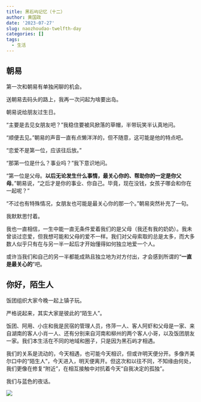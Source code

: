 ```yaml
---
title: 黑石屿记忆（十二）
author: 黄国政
date: '2023-07-27'
slug: naozhoudao-twelfth-day
categories: []
tags:
  - 生活
---
```


<!--more-->

## 朝易

第一次和朝易有单独闲聊的机会。

送朝易去码头的路上，我再一次问起为啥要出岛。

朝易说给朋友过生日。

“主要是去见女朋友吧？”我稳住要被风掀落的草帽，半带玩笑半认真地问。

“顺便去见。”朝易的声音一直有点懒洋洋的，但不随意，这可能是他的特点吧。

“恋爱不是第一位，应该往后放。”

“那第一位是什么？事业吗？”我下意识地问。

“第一位是父母。**以后无论发生什么事情，最关心你的、帮助你的一定是你父母**。”朝易说，“之后才是你的事业、你自己。毕竟，现在没钱，女孩子哪会和你在一起呢？”

“不过也有特殊情况，女朋友也可能是最关心你的那一个。”朝易突然补充了一句。

我默默思忖着。

我也一直相信，一生中能一直无条件爱着我们的是父母（我还有我的奶奶）。我未曾谈过恋爱，但我想可能和父母的爱不一样。我们对父母索取的总是太多，而大多数人似乎只有在与另一半一起后才开始懂得如何独立地爱一个人。

或许当我们和自己的另一半都能成熟且独立地为对方付出，才会感到所谓的“**一直是最关心的**”吧。

## 你好，陌生人

饭团组织大家今晚一起上镇子玩。

严格说起来，其实大家是彼此的“陌生人”。

饭团、阿用、小庄和我是民宿的管理人员，佟萍一人、客人阿虾和父母是一家、来自湖南的客人小肖一人、还有分别来自河南和柳州的两个客人小哥，以及饭团朋友一家。我们本生活在不同的地域和圈子，只是因为黑石屿才相遇。 

我们的关系是流动的，今天相遇，也可能今天相识，但或许明天便分开。多像齐美尔口中的“陌生人”，今天进入，明天便离开。但这次和以往不同，不知缘由何处，我们更像在修复“附近”，在相互接触中对抗着今天“自我决定的孤独”。

我们与蓝色的夜话。

![](https://cdn.jsdelivr.net/gh/residualsun1/blog-static/images/2023/07/07-27-blue-night.jpg)
